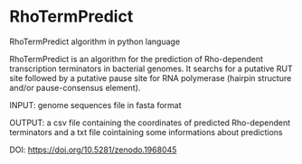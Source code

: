 # RhoTermPredict

RhoTermPredict algorithm in python language

RhoTermPredict is an algorithm for the prediction of Rho-dependent transcription terminators in bacterial genomes. It searchs for a putative RUT site followed by a putative pause site for RNA polymerase (hairpin structure and/or pause-consensus element).

INPUT: genome sequences file in fasta format

OUTPUT: a csv file containing the coordinates of predicted Rho-dependent terminators and a txt file cointaining some informations about predictions


DOI:  https://doi.org/10.5281/zenodo.1968045
